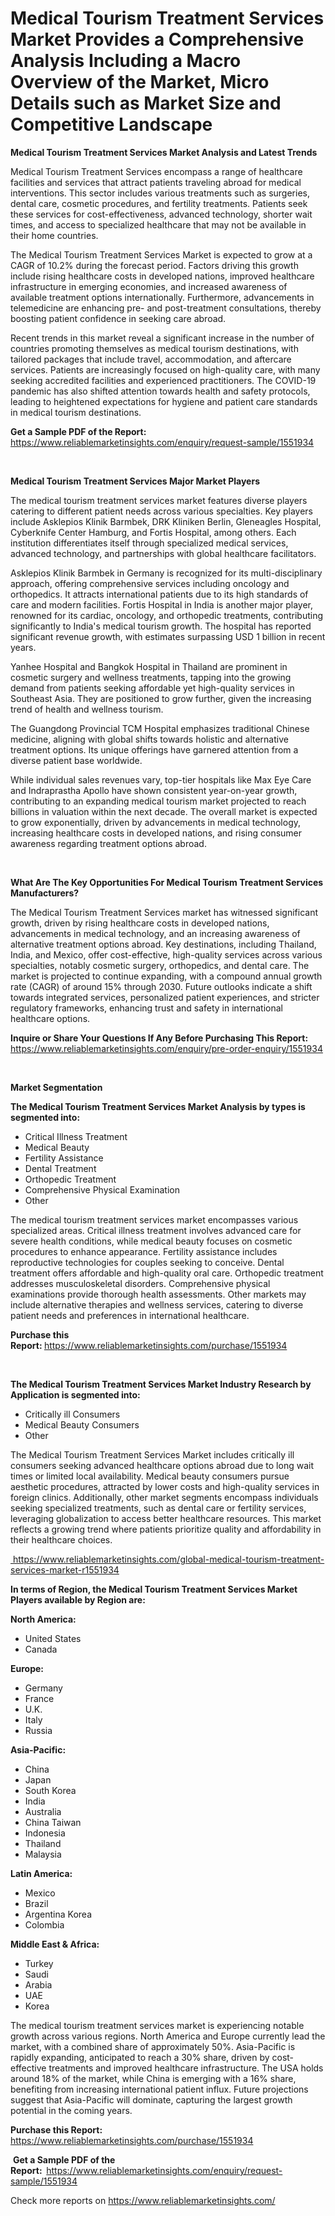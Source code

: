 <p><h1>Medical Tourism Treatment Services Market Provides a Comprehensive Analysis Including a Macro Overview of the Market, Micro Details such as Market Size and Competitive Landscape</h1></p><p><strong>Medical Tourism Treatment Services Market Analysis and Latest Trends</strong></p>
<p><p>Medical Tourism Treatment Services encompass a range of healthcare facilities and services that attract patients traveling abroad for medical interventions. This sector includes various treatments such as surgeries, dental care, cosmetic procedures, and fertility treatments. Patients seek these services for cost-effectiveness, advanced technology, shorter wait times, and access to specialized healthcare that may not be available in their home countries.</p><p>The Medical Tourism Treatment Services Market is expected to grow at a CAGR of 10.2% during the forecast period. Factors driving this growth include rising healthcare costs in developed nations, improved healthcare infrastructure in emerging economies, and increased awareness of available treatment options internationally. Furthermore, advancements in telemedicine are enhancing pre- and post-treatment consultations, thereby boosting patient confidence in seeking care abroad.</p><p>Recent trends in this market reveal a significant increase in the number of countries promoting themselves as medical tourism destinations, with tailored packages that include travel, accommodation, and aftercare services. Patients are increasingly focused on high-quality care, with many seeking accredited facilities and experienced practitioners. The COVID-19 pandemic has also shifted attention towards health and safety protocols, leading to heightened expectations for hygiene and patient care standards in medical tourism destinations.</p></p>
<p><strong>Get a Sample PDF of the Report:&nbsp;</strong> <a href="https://www.reliablemarketinsights.com/enquiry/request-sample/1551934?utm_campaign=1937&utm_medium=2&utm_source=Github&utm_content=ia&utm_term=03032025&utm_id=medical-tourism-treatment-services">https://www.reliablemarketinsights.com/enquiry/request-sample/1551934</a></p>
<p>&nbsp;</p>
<p><strong>Medical Tourism Treatment Services Major Market Players</strong></p>
<p><p>The medical tourism treatment services market features diverse players catering to different patient needs across various specialties. Key players include Asklepios Klinik Barmbek, DRK Kliniken Berlin, Gleneagles Hospital, Cyberknife Center Hamburg, and Fortis Hospital, among others. Each institution differentiates itself through specialized medical services, advanced technology, and partnerships with global healthcare facilitators.</p><p>Asklepios Klinik Barmbek in Germany is recognized for its multi-disciplinary approach, offering comprehensive services including oncology and orthopedics. It attracts international patients due to its high standards of care and modern facilities. Fortis Hospital in India is another major player, renowned for its cardiac, oncology, and orthopedic treatments, contributing significantly to India's medical tourism growth. The hospital has reported significant revenue growth, with estimates surpassing USD 1 billion in recent years.</p><p>Yanhee Hospital and Bangkok Hospital in Thailand are prominent in cosmetic surgery and wellness treatments, tapping into the growing demand from patients seeking affordable yet high-quality services in Southeast Asia. They are positioned to grow further, given the increasing trend of health and wellness tourism.</p><p>The Guangdong Provincial TCM Hospital emphasizes traditional Chinese medicine, aligning with global shifts towards holistic and alternative treatment options. Its unique offerings have garnered attention from a diverse patient base worldwide.</p><p>While individual sales revenues vary, top-tier hospitals like Max Eye Care and Indraprastha Apollo have shown consistent year-on-year growth, contributing to an expanding medical tourism market projected to reach billions in valuation within the next decade. The overall market is expected to grow exponentially, driven by advancements in medical technology, increasing healthcare costs in developed nations, and rising consumer awareness regarding treatment options abroad.</p></p>
<p>&nbsp;</p>
<p><strong>What Are The Key Opportunities For Medical Tourism Treatment Services Manufacturers?</strong></p>
<p><p>The Medical Tourism Treatment Services market has witnessed significant growth, driven by rising healthcare costs in developed nations, advancements in medical technology, and an increasing awareness of alternative treatment options abroad. Key destinations, including Thailand, India, and Mexico, offer cost-effective, high-quality services across various specialties, notably cosmetic surgery, orthopedics, and dental care. The market is projected to continue expanding, with a compound annual growth rate (CAGR) of around 15% through 2030. Future outlooks indicate a shift towards integrated services, personalized patient experiences, and stricter regulatory frameworks, enhancing trust and safety in international healthcare options.</p></p>
<p><strong>Inquire or Share Your Questions If Any Before Purchasing This Report:</strong> <a href="https://www.reliablemarketinsights.com/enquiry/pre-order-enquiry/1551934?utm_campaign=1937&utm_medium=2&utm_source=Github&utm_content=ia&utm_term=03032025&utm_id=medical-tourism-treatment-services">https://www.reliablemarketinsights.com/enquiry/pre-order-enquiry/1551934</a></p>
<p>&nbsp;</p>
<p><strong>Market Segmentation</strong></p>
<p><strong>The Medical Tourism Treatment Services Market Analysis by types is segmented into:</strong></p>
<p><ul><li>Critical Illness Treatment</li><li>Medical Beauty</li><li>Fertility Assistance</li><li>Dental Treatment</li><li>Orthopedic Treatment</li><li>Comprehensive Physical Examination</li><li>Other</li></ul></p>
<p><p>The medical tourism treatment services market encompasses various specialized areas. Critical illness treatment involves advanced care for severe health conditions, while medical beauty focuses on cosmetic procedures to enhance appearance. Fertility assistance includes reproductive technologies for couples seeking to conceive. Dental treatment offers affordable and high-quality oral care. Orthopedic treatment addresses musculoskeletal disorders. Comprehensive physical examinations provide thorough health assessments. Other markets may include alternative therapies and wellness services, catering to diverse patient needs and preferences in international healthcare.</p></p>
<p><strong>Purchase this Report:&nbsp;</strong><a href="https://www.reliablemarketinsights.com/purchase/1551934?utm_campaign=1937&utm_medium=2&utm_source=Github&utm_content=ia&utm_term=03032025&utm_id=medical-tourism-treatment-services">https://www.reliablemarketinsights.com/purchase/1551934</a></p>
<p>&nbsp;</p>
<p><strong>The Medical Tourism Treatment Services Market Industry Research by Application is segmented into:</strong></p>
<p><ul><li>Critically ill Consumers</li><li>Medical Beauty Consumers</li><li>Other</li></ul></p>
<p><p>The Medical Tourism Treatment Services Market includes critically ill consumers seeking advanced healthcare options abroad due to long wait times or limited local availability. Medical beauty consumers pursue aesthetic procedures, attracted by lower costs and high-quality services in foreign clinics. Additionally, other market segments encompass individuals seeking specialized treatments, such as dental care or fertility services, leveraging globalization to access better healthcare resources. This market reflects a growing trend where patients prioritize quality and affordability in their healthcare choices.</p></p>
<p><a href="https://www.reliablemarketinsights.com/global-medical-tourism-treatment-services-market-r1551934?utm_campaign=1937&utm_medium=2&utm_source=Github&utm_content=ia&utm_term=03032025&utm_id=medical-tourism-treatment-services">&nbsp;https://www.reliablemarketinsights.com/global-medical-tourism-treatment-services-market-r1551934</a></p>
<p><strong>In terms of Region, the Medical Tourism Treatment Services Market Players available by Region are:</strong></p>
<p>
    <p> <strong> North America: </strong>
        <ul>
            <li>United States</li>
            <li>Canada</li>
        </ul>
        </p> 
    <p> <strong> Europe: </strong>
        <ul>
            <li>Germany</li>
            <li>France</li>
            <li>U.K.</li>
            <li>Italy</li>
            <li>Russia</li>
        </ul>
        </p> 
    <p> <strong> Asia-Pacific: </strong>
        <ul>
            <li>China</li>
            <li>Japan</li>
            <li>South Korea</li>
            <li>India</li>
            <li>Australia</li>
            <li>China Taiwan</li>
            <li>Indonesia</li>
            <li>Thailand</li>
            <li>Malaysia</li>
        </ul>
        </p> 
    <p> <strong> Latin America: </strong>
        <ul>
            <li>Mexico</li>
            <li>Brazil</li>
            <li>Argentina Korea</li>
            <li>Colombia</li>
        </ul>
        </p> 
    <p> <strong> Middle East & Africa: </strong>
        <ul>
            <li>Turkey</li>
            <li>Saudi</li>
            <li>Arabia</li>
            <li>UAE</li>
            <li>Korea</li>
        </ul>
    </p>
    </p>
<p><p>The medical tourism treatment services market is experiencing notable growth across various regions. North America and Europe currently lead the market, with a combined share of approximately 50%. Asia-Pacific is rapidly expanding, anticipated to reach a 30% share, driven by cost-effective treatments and improved healthcare infrastructure. The USA holds around 18% of the market, while China is emerging with a 16% share, benefiting from increasing international patient influx. Future projections suggest that Asia-Pacific will dominate, capturing the largest growth potential in the coming years.</p></p>
<p><strong>Purchase this Report: </strong><a href="https://www.reliablemarketinsights.com/purchase/1551934?utm_campaign=1937&utm_medium=2&utm_source=Github&utm_content=ia&utm_term=03032025&utm_id=medical-tourism-treatment-services">https://www.reliablemarketinsights.com/purchase/1551934</a></p>
<p>&nbsp;<strong>Get a Sample PDF of the Report:&nbsp;&nbsp;</strong><a href="https://www.reliablemarketinsights.com/enquiry/request-sample/1551934?utm_campaign=1937&utm_medium=2&utm_source=Github&utm_content=ia&utm_term=03032025&utm_id=medical-tourism-treatment-services">https://www.reliablemarketinsights.com/enquiry/request-sample/1551934</a></p>
<p><strong></strong></p>
<p>Check more reports on <a href="https://www.reliablemarketinsights.com/?utm_campaign=1937&utm_medium=2&utm_source=Github&utm_content=ia&utm_term=03032025&utm_id=medical-tourism-treatment-services">https://www.reliablemarketinsights.com/</a></p>
